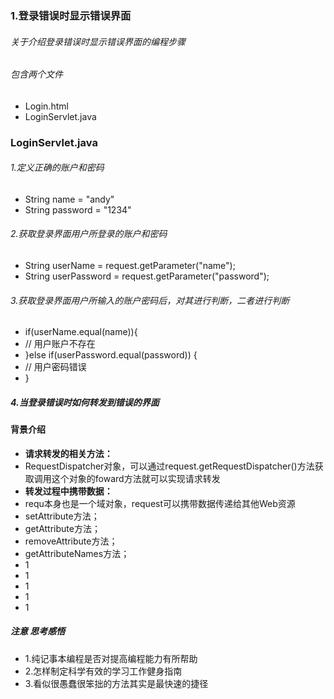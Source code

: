 
### 1.登录错误时显示错误界面

###### 关于介绍登录错误时显示错误界面的编程步骤

###### 包含两个文件
 - Login.html
 - LoginServlet.java
 
### LoginServlet.java
###### 1.定义正确的账户和密码
- String name = "andy"
- String password = "1234"
###### 2.获取登录界面用户所登录的账户和密码
- String userName = request.getParameter("name");
- String userPassword = request.getParameter("password");

###### 3.获取登录界面用户所输入的账户密码后，对其进行判断，二者进行判断
- if(userName.equal(name)){
- // 用户账户不存在
- }else if(userPassword.equal(password)) {
- // 用户密码错误
- }
##### 4.当登录错误时如何转发到错误的界面  
#### 背景介绍
- **请求转发的相关方法：**
- RequestDispatcher对象，可以通过request.getRequestDispatcher()方法获取调用这个对象的foward方法就可以实现请求转发  
- **转发过程中携带数据：**  
- requ本身也是一个域对象，request可以携带数据传递给其他Web资源
- setAttribute方法；
- getAttribute方法；
- removeAttribute方法；
- getAttributeNames方法；
- 1
- 1
- 1
- 1
- 1  
##### **注意 思考感悟**
- 1.纯记事本编程是否对提高编程能力有所帮助
- 2.怎样制定科学有效的学习工作健身指南
- 3.看似很愚蠢很笨拙的方法其实是最快速的捷径
